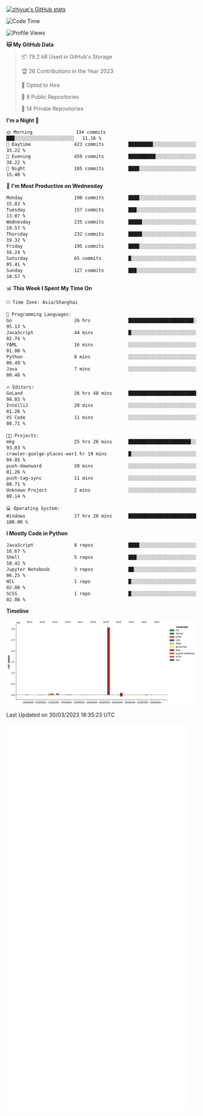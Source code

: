 
[![zhiyue's GitHub stats](https://github-readme-stats.vercel.app/api?username=zhiyue)](https://github.com/anuraghazra/github-readme-stats&&show_icons=true)

<!--START_SECTION:waka-->
![Code Time](http://img.shields.io/badge/Code%20Time-1%2C062%20hrs%2058%20mins-blue)

![Profile Views](http://img.shields.io/badge/Profile%20Views-0-blue)

**🐱 My GitHub Data** 

> 📦 79.2 kB Used in GitHub's Storage 
 > 
> 🏆 26 Contributions in the Year 2023
 > 
> 💼 Opted to Hire
 > 
> 📜 8 Public Repositories 
 > 
> 🔑 14 Private Repositories 
 > 
**I'm a Night 🦉** 

```text
🌞 Morning                134 commits         ███░░░░░░░░░░░░░░░░░░░░░░   11.16 % 
🌆 Daytime                423 commits         █████████░░░░░░░░░░░░░░░░   35.22 % 
🌃 Evening                459 commits         ██████████░░░░░░░░░░░░░░░   38.22 % 
🌙 Night                  185 commits         ████░░░░░░░░░░░░░░░░░░░░░   15.40 % 
```
📅 **I'm Most Productive on Wednesday** 

```text
Monday                   190 commits         ████░░░░░░░░░░░░░░░░░░░░░   15.82 % 
Tuesday                  157 commits         ███░░░░░░░░░░░░░░░░░░░░░░   13.07 % 
Wednesday                235 commits         █████░░░░░░░░░░░░░░░░░░░░   19.57 % 
Thursday                 232 commits         █████░░░░░░░░░░░░░░░░░░░░   19.32 % 
Friday                   195 commits         ████░░░░░░░░░░░░░░░░░░░░░   16.24 % 
Saturday                 65 commits          █░░░░░░░░░░░░░░░░░░░░░░░░   05.41 % 
Sunday                   127 commits         ███░░░░░░░░░░░░░░░░░░░░░░   10.57 % 
```


📊 **This Week I Spent My Time On** 

```text
🕑︎ Time Zone: Asia/Shanghai

💬 Programming Languages: 
Go                       26 hrs              ████████████████████████░   95.13 % 
JavaScript               44 mins             █░░░░░░░░░░░░░░░░░░░░░░░░   02.74 % 
YAML                     16 mins             ░░░░░░░░░░░░░░░░░░░░░░░░░   01.00 % 
Python                   8 mins              ░░░░░░░░░░░░░░░░░░░░░░░░░   00.49 % 
Java                     7 mins              ░░░░░░░░░░░░░░░░░░░░░░░░░   00.48 % 

🔥 Editors: 
GoLand                   26 hrs 48 mins      █████████████████████████   98.03 % 
IntelliJ                 20 mins             ░░░░░░░░░░░░░░░░░░░░░░░░░   01.26 % 
VS Code                  11 mins             ░░░░░░░░░░░░░░░░░░░░░░░░░   00.71 % 

🐱‍💻 Projects: 
mkg                      25 hrs 26 mins      ███████████████████████░░   93.03 % 
crawler-goolge-places-wor1 hr 19 mins        █░░░░░░░░░░░░░░░░░░░░░░░░   04.85 % 
push-downward            20 mins             ░░░░░░░░░░░░░░░░░░░░░░░░░   01.26 % 
push-tag-sync            11 mins             ░░░░░░░░░░░░░░░░░░░░░░░░░   00.71 % 
Unknown Project          2 mins              ░░░░░░░░░░░░░░░░░░░░░░░░░   00.14 % 

💻 Operating System: 
Windows                  27 hrs 20 mins      █████████████████████████   100.00 % 
```

**I Mostly Code in Python** 

```text
JavaScript               8 repos             ████░░░░░░░░░░░░░░░░░░░░░   16.67 % 
Shell                    5 repos             ███░░░░░░░░░░░░░░░░░░░░░░   10.42 % 
Jupyter Notebook         3 repos             ██░░░░░░░░░░░░░░░░░░░░░░░   06.25 % 
HCL                      1 repo              █░░░░░░░░░░░░░░░░░░░░░░░░   02.08 % 
SCSS                     1 repo              █░░░░░░░░░░░░░░░░░░░░░░░░   02.08 % 
```



**Timeline**

![Lines of Code chart](https://raw.githubusercontent.com/zhiyue/zhiyue/main/assets/bar_graph.png)


 Last Updated on 30/03/2023 18:35:23 UTC
<!--END_SECTION:waka-->

<!-- [![Top Langs](https://github-readme-stats.vercel.app/api/top-langs/?username=zhiyue)](https://github.com/anuraghazra/github-readme-stats) -->

![](./github-metrics.svg)

